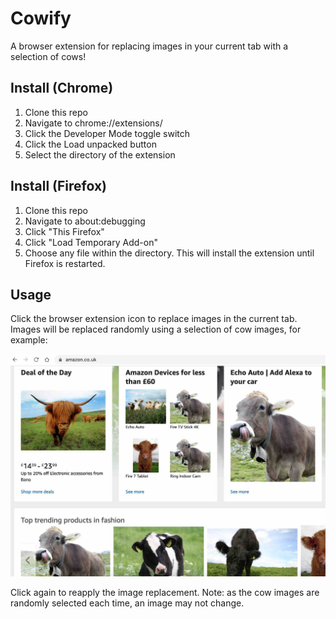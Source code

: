 # Cowify
A browser extension for replacing images in your current tab with a selection of cows!

## Install (Chrome)
1. Clone this repo
1. Navigate to chrome://extensions/
1. Click the Developer Mode toggle switch
1. Click the Load unpacked button
1. Select the directory of the extension

## Install (Firefox)
1. Clone this repo
1. Navigate to about:debugging
1. Click "This Firefox"
1. Click "Load Temporary Add-on"
1. Choose any file within the directory. This will install the extension until Firefox is restarted.

## Usage
Click the browser extension icon to replace images in the current tab. Images will be replaced randomly using a
  selection of cow images, for example:

![Amazon screenshot with cows replacing the product images](amazon_screenshot.jpg?raw=true "Amazon website with cows")

Click again to reapply the image replacement. Note: as the cow images are randomly selected each time, an image may not change.
